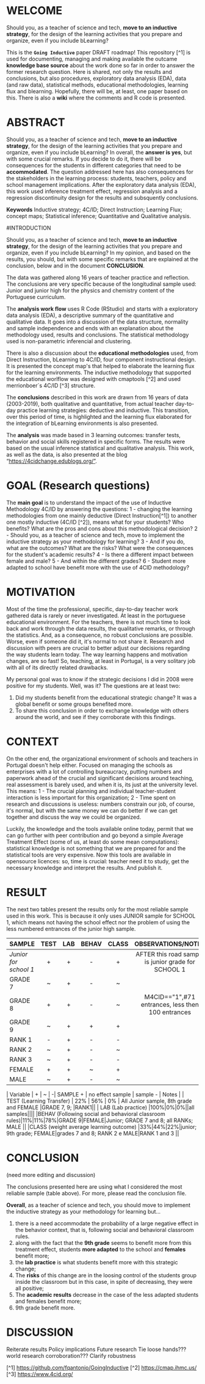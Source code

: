 # WELCOME

Should you, as a teacher of science and tech, **move to an inductive strategy**, for the design of the learning activities that you prepare and organize, even if you include bLearning?

This is the **`Going Inductive`** paper DRAFT roadmap! This repository [^1] is used for documenting, managing and making available the outcame **knowledge base source** about the work done so far in order to answer the former research question. Here is shared, not only the results and conclusions, but also procedures, exploratory data analysis (EDA), data (and raw data), statistical methods, educational methodologies, learning flux and blearning. Hopefully, there will be, at least, one paper based on this. There is also a **wiki** where the comments and R code is presented.

# ABSTRACT

Should you, as a teacher of science and tech, **move to an inductive strategy**, for the design of the learning activities that you prepare and organize, even if you include bLearning? In overall, the **answer is yes**, but with some crucial remarks. If you decide to do it, there will be consequences for the students in different categories that need to be **accommodated**. The question addressed here has also consequences for the stakeholders in the learning process: students, teachers, policy and school management implications. After the exploratory data analysis (EDA), this work used inference treatment effect, regression analysis and a regression discontinuity design for the results and subsquently conclusions.

**Keywords**
Inductive strategy; 4C/ID; Direct Instruction; Learning Flux; concept maps; Statistical inference; Quantitative and Qualitative analysis.

#INTRODUCTION

Should you, as a teacher of science and tech, **move to an inductive strategy**, for the design of the learning activities that you prepare and organize, even if you include bLearning? In my opinion, and based on the results, you should, but with some specific remarks that are explained at the conclusion, below and in the document **CONCLUSION**.

The data was gathered along 16 years of teacher practice and reflection. The conclusions are very specific because of the longitudinal sample used: Junior and junior high for the physics and chemistry content of the Portuguese curriculum. 

The **analysis work flow** uses R Code (RStudio) and starts with a exploratory data analysis (EDA), a descriptive summary of the quantitative and qualitative data. It goes into a discussion of the data structure, normality and sample independence and ends with an explanation about the methodology used, results and conclusions. The statistical methodology used is non-parametric inferencial and clustering. 

There is also a discussion about the **educational methodologies** used, from Direct Instruction, bLearning to 4C/ID, four component instructional design. It is presented the concept map's that helped to elaborate the learning flux for the learning environments. The inductive methodology that supported the educational worlflow was designed with cmaptools [^2] and used merrionboer´s 4C/ID [^3] structure. 

The **conclusions** described in this work are drawn from 16 years of data (2003-2019), both qualitative and quantitative, from actual teacher day-to-day practice learning strategies: deductive and inductive. This transition, over this period of time, is highlighted and the learning flux elaborated for the integration of bLearning environments is also presented. 

The **analysis** was made based in 3 learning outcomes: transfer tests, behavior and social skills registered in specific forms. The results were based on the usual inference statistical and qualitative analysis. This work, as well as the data, is also presented at the blog “https://4cidchange.edublogs.org/”.

# GOAL (Research questions)

The **main goal** is to understand the impact of the use of Inductive Methodology 4C/ID by answering the questions: 
  1 - changing the learning methodologies from one mainly deductive (Direct Instruction[^1]) to another one mostly inductive (4C/ID [^2]), means what for your students? Who benefits? What are the pros and cons about this methodological decision?
  2 - Should you, as a teacher of science and tech, move to implement the inductive strategy as your methodology for learning? 
  3 - And if you do, what are the outcomes? What are the risks? What were the consequences for the student's academic results? 
  4 - Is there a different impact between female and male? 
  5 - And within the different grades?
  6 - Student more adapted to school have benefit more with the use of 4CID methodology?

# MOTIVATION

Most of the time the professional, specific, day-to-day teacher work gathered data is rarely or never investigated. At least in the portuguese educational environment. For the teachers, there is not much time to look back and work through the data results, the qualitative remarks, or through the statistics. And, as a consequence, no robust conclusions are possible. Worse, even if someone did it, it's normal to not share it. Research and discussion with peers are crucial to better adjust our decisions regarding the way students learn today. The way learning happens and motivation changes, are so fast! So, teaching, at least in Portugal, is a very solitary job with all of its directly related drawbacks.

My personal goal was to know if the strategic decisions I did in 2008 were positive for my students. Well, was it? The questions are at least two: 

1. Did my students benefit from the educational strategic change? It was a global benefit or some groups benefited more.
2. To share this conclusion in order to exchange knowledge with others around the world, and see if they corroborate with this findings.

# CONTEXT

On the other end, the organizational environment of schools and teachers in Portugal doesn't help either. Focused on managing the schools as enterprises with a lot of controlling bureaucracy, putting numbers and paperwork ahead of the crucial and significant decisions around teaching, real assessment is barely used, and when it is, its just at the university level. This means:
  1 - The crucial planning and individual teacher-student interaction is less important for this organization;
  2 - Time spent on research and discussions is useless: numbers constrain our job, of course, it's normal, but with the same money we can do better if we can get together and discuss the way we could be organized.

Luckily, the knowledge and the tools available online today, permit that we can go further with peer contribution and go beyond a simple Average Treatment Effect (some of us, at least do some mean computations): statistical knowledge is not something that we are prepared for and the statistical tools are very expensive. Now this tools are available in opensource licences: so, time is crucial: teacher need it to study, get the necessary knowledge and interpret the results. And publish it.

# RESULT

The next two tables present the results only for the most reliable sample used in this work. This is because it only uses JUNIOR sample for SCHOOL 1, which means not having the school effect nor the problem of using the less numbered entrances of the junior high sample. 

| SAMPLE | TEST | LAB | BEHAV | CLASS | OBSERVATIONS/NOTES |
|:------------|:------------:|:------------:|:------------:|:------------:|:------------:|
| *Junior for school 1*             | \+   | \+  | \-    | \+    | AFTER this road sample is junior grade for SCHOOL 1                                                                        |
| GRADE 7                          | \~   | \+  | \-    | \~    |                                                                        |
| GRADE 8                         | \+   | \+  | \-    | \~    | M4CID=="1",#71 entrances, less then 100 entrances                      |
| GRADE 9                         | \~   | \+  | \+    | \+    |                                                                        |
| RANK 1                          | \-   | \+  | \-    | \-    |                                                                        |
| RANK 2                          | \~   | \+  | \-    | \~    |                                                                        |
| RANK 3                          | \~   | \+  | \-    | \-    |                                                                        |
| FEMALE                          | \+   | \+  | \~    | \+    |                                                                        |
| MALE                            | \~   | \+  | \-    | \~    |              |

| Variable | + | ~ | -| SAMPLE + | no effect sample | sample - | Notes | 
| TEST (Learning Transfer) | 22% | 56% | 0% | All Junior sample, 8th grade and FEMALE |GRADE 7, 9; |RANK1||
| LAB (Lab practice) |100%|0%|0%||all samples||||
|BEHAV (Following social and behavioral classroom rules)|11%|11%|78%|GRADE 9|FEMALE|Junior; GRADE 7 and 8; all RANKs; MALE ||
|CLASS (weight average learning outcome) |33%|44%|22%|junior; 9th grade; FEMALE|grades 7 and 8; RANK 2 e MALE|RANK 1 and 3 ||

# CONCLUSION

(need more editing and discussion)
  
The conclusions presented here are using what I considered the most reliable sample (table above). For more, please read the conclusion file.

**Overall**, as a teacher of science and tech, you should move to implement the inductive strategy as your methodology for learning but... 
  1. there is a need accommodate the probability of a large negative effect in the behavior context, that is, following social and behavioral classroom rules. 
  2. along with the fact that the **9th grade** seems to benefit more from this treatment effect, students **more adapted** to the school and **females** benefit more;
  3. the **lab practice** is what students benefit more with this strategic change;
  4. The **risks** of this change are in the loosing control of the students group inside the classroom but in this case, in spite of decreasing, they were all positive;
  5. The **academic results** decrease in the case of the less adapted students and females benefit more;
  6. 9th grade benefit more.

# DISCUSSION 

Reiterate results
Policy implications
Future research
Tie loose hands???
world research corroboration???
Clarify
robustness

[^1] https://github.com/fqantonio/GoingInductive
[^2] https://cmap.ihmc.us/
[^3] https://www.4cid.org/
